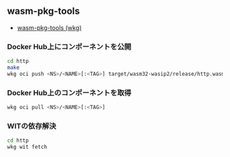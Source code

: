 ## wasm-pkg-tools

- [wasm-pkg-tools (wkg)](https://github.com/bytecodealliance/wasm-pkg-tools)

### Docker Hub上にコンポーネントを公開

```sh
cd http
make
wkg oci push <NS>/<NAME>[:<TAG>] target/wasm32-wasip2/release/http.wasm
```

### Docker Hub上のコンポーネントを取得

```sh
wkg oci pull <NS>/<NAME>[:<TAG>]
```

### WITの依存解決

```sh
cd http
wkg wit fetch
```
